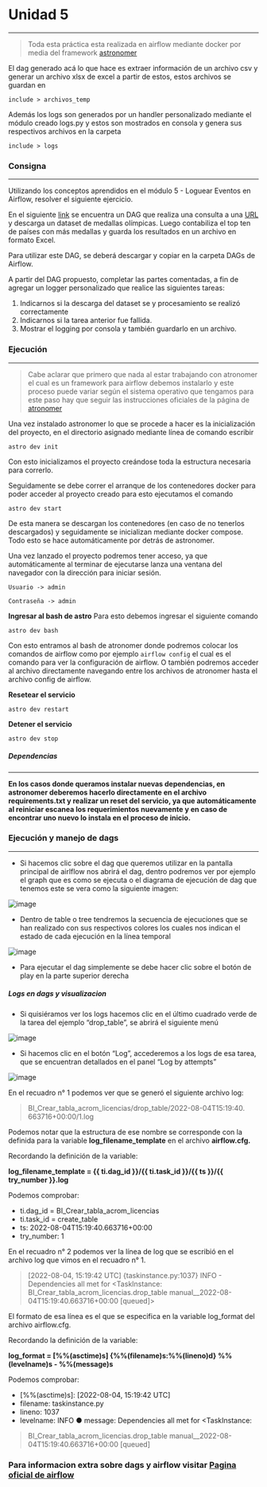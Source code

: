 # Unidad 5
----
> Toda esta práctica esta realizada en airflow mediante docker por media del framework [astronomer](https://docs.astronomer.io/astro/cli/overview)

El dag generado acá lo que hace es extraer información de un archivo csv y generar un archivo xlsx de excel a partir de estos, estos archivos se guardan en
```
include > archivos_temp
```
Además los logs son generados por un handler personalizado mediante el módulo creado logs.py y estos son mostrados en consola y genera sus respectivos archivos en la carpeta
```
include > logs
```

### Consigna
----
Utilizando los conceptos aprendidos en el módulo 5 - Loguear
Eventos en Airflow, resolver el siguiente ejercicio.

En el siguiente [link](https://drive.google.com/file/d/1-phtw_Q_2AFQVqh9U66-Etcg-ttQXzn7/view) se encuentra un DAG que realiza una consulta a
una [URL](http://winterolympicsmedals.com/medals.csv) y descarga un dataset de medallas olímpicas. Luego
contabiliza el top ten de países con más medallas y guarda los
resultados en un archivo en formato Excel.

Para utilizar este DAG, se deberá descargar y copiar en la carpeta
DAGs de Airflow.

A partir del DAG propuesto, completar las partes comentadas, a fin de
agregar un logger personalizado que realice las siguientes tareas:
1) Indicarnos si la descarga del dataset se y procesamiento se realizó
correctamente
2) Indicarnos si la tarea anterior fue fallida.
3) Mostrar el logging por consola y también guardarlo en un archivo.

### Ejecución
----
>Cabe aclarar que primero que nada al estar trabajando con atronomer el cual es un framework para airflow debemos instalarlo y este proceso puede variar según el sistema operativo que tengamos para este paso hay que seguir las instrucciones oficiales de la página de [atronomer](https://docs.astronomer.io/astro/cli/install-cli)

Una vez instalado astronomer lo que se procede a hacer es la inicialización del proyecto, en el directorio asignado mediante línea de comando escribir

~~~
astro dev init
~~~

Con esto inicializamos el proyecto creándose toda la estructura necesaria para correrlo.

Seguidamente se debe correr el arranque de los contenedores docker para poder acceder al proyecto creado para esto ejecutamos el comando

~~~
astro dev start
~~~

De esta manera se descargan los contenedores (en caso de no tenerlos descargados) y seguidamente se inicializan mediante docker compose. Todo esto se hace automáticamente por detrás de astronomer.

Una vez lanzado el proyecto podremos tener acceso, ya que automáticamente al terminar de ejecutarse lanza una ventana del navegador con la dirección para iniciar sesión. 

```
Usuario -> admin

Contraseña -> admin
```

**Ingresar al bash de astro**
Para esto debemos ingresar el siguiente comando
~~~
astro dev bash
~~~
Con esto entramos al bash de atronomer donde podremos colocar los comandos de airflow como por ejemplo <code>airflow config</code> el cual es el comando para ver la configuración de airflow. O también podremos acceder al archivo directamente navegando entre los archivos de atronomer hasta el archivo config de airflow.

**Resetear el servicio**
~~~
astro dev restart
~~~

**Detener el servicio**
~~~
astro dev stop
~~~

##### Dependencias
----
__En los casos donde queramos instalar nuevas dependencias, en astronomer deberemos hacerlo directamente en el archivo requirements.txt y realizar un reset del servicio, ya que automáticamente al reiniciar escanea los requerimientos nuevamente y en caso de encontrar uno nuevo lo instala en el proceso de inicio.__

### Ejecución y manejo de dags
----
* Si hacemos clic sobre el dag que queremos utilizar en la pantalla principal de airlflow nos abrirá el dag, dentro podremos ver por ejemplo el graph que es como se ejecuta o el diagrama de ejecución de dag que tenemos este se vera como la siguiente imagen:

![image](https://user-images.githubusercontent.com/76167482/201475802-d9dbe0b0-16bf-4c35-ad15-8928bd68ff18.png)

* Dentro de table o tree tendremos la secuencia de ejecuciones que se han realizado con sus respectivos colores los cuales nos indican el estado de cada ejecución en la línea temporal

![image](https://user-images.githubusercontent.com/76167482/201475838-d27a6bdb-2ae2-4935-a70e-2b1802c390df.png)

* Para ejecutar el dag simplemente se debe hacer clic sobre el botón de play en la parte superior derecha

##### Logs en dags y visualizacion

* Si quisiéramos ver los logs hacemos clic en el último cuadrado verde de la tarea
del ejemplo “drop_table”, se abrirá el siguiente menú

![image](https://user-images.githubusercontent.com/76167482/201475873-8a6cc45a-b87a-4cc3-b9ca-38206c777b8f.png)

* Si hacemos clic en el botón “Log”, accederemos a los logs de esa
tarea, que se encuentran detallados en el panel “Log by attempts”

![image](https://user-images.githubusercontent.com/76167482/201475889-9d764103-e855-4382-a622-e8ba920f0b9b.png)

En el recuadro n° 1 podemos ver que se generó el siguiente archivo
log:

>BI_Crear_tabla_acrom_licencias/drop_table/2022-08-04T15:19:40.
>663716+00:00/1.log

Podemos notar que la estructura de ese nombre se corresponde con
la definida para la variable **log_filename_template** en el archivo
**airflow.cfg.**

Recordando la definición de la variable:

**log_filename_template = {{ ti.dag_id }}/{{ ti.task_id }}/{{ ts }}/{{
try_number }}.log**

Podemos comprobar:
* ti.dag_id = BI_Crear_tabla_acrom_licencias
* ti.task_id = create_table
* ts: 2022-08-04T15:19:40.663716+00:00
* try_number: 1

En el recuadro n° 2 podemos ver la línea de log que se escribió en el
archivo log que vimos en el recuadro n° 1.

>[2022-08-04, 15:19:42 UTC] {taskinstance.py:1037} INFO -
>Dependencies all met for <TaskInstance:
>BI_Crear_tabla_acrom_licencias.drop_table
>manual__2022-08-04T15:19:40.663716+00:00 [queued]>

El formato de esa línea es el que se especifica en la variable
log_format del archivo airflow.cfg.

Recordando la definición de la variable:

**log_format = [%%(asctime)s] {%%(filename)s:%%(lineno)d}
%%(levelname)s - %%(message)s**

Podemos comprobar:
* [%%(asctime)s]: [2022-08-04, 15:19:42 UTC]
* filename: taskinstance.py
* lineno: 1037
* levelname: INFO
● message: Dependencies all met for <TaskInstance:

>BI_Crear_tabla_acrom_licencias.drop_table
>manual__2022-08-04T15:19:40.663716+00:00 [queued]

### Para informacion extra sobre dags y airflow visitar [Pagina oficial de airflow](https://airflow.apache.org/docs/apache-airflow/stable/index.html)


